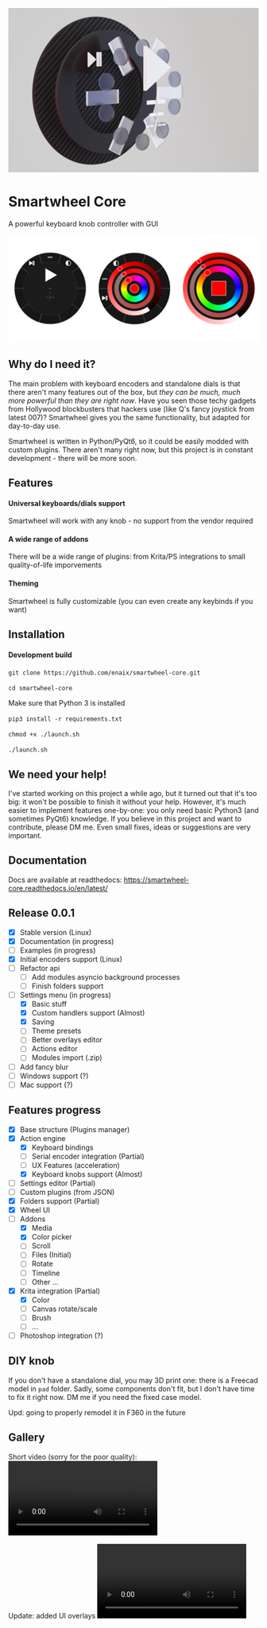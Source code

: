 ![smartwheel-core](/extra/render1.jpg)

# Smartwheel Core

A powerful keyboard knob controller with GUI

![smartwheel-core ui](/extra/banner.png)

## Why do I need it?

The main problem with keyboard encoders and standalone dials is that there aren't many features out of the box, but *they can be much, much more powerful than they are right now*. Have you seen those techy gadgets from Hollywood blockbusters that hackers use (like Q's fancy joystick from latest 007)? Smartwheel gives you the same functionality, but adapted for day-to-day use.

Smartwheel is written in Python/PyQt6, so it could be easily modded with custom plugins. There aren't many right now, but this project is in constant development - there will be more soon.

## Features

#### Universal keyboards/dials support

Smartwheel will work with any knob - no support from the vendor required

#### A wide range of addons

There will be a wide range of plugins: from Krita/PS integrations to small quality-of-life imporvements

#### Theming

Smartwheel is fully customizable (you can even create any keybinds if you want)

## Installation

#### Development build

`git clone https://github.com/enaix/smartwheel-core.git`

`cd smartwheel-core`

Make sure that Python 3 is installed

`pip3 install -r requirements.txt`

`chmod +x ./launch.sh`

`./launch.sh`

## We need your help!

I've started working on this project a while ago, but it turned out that it's too big: it won't be possible to finish it without your help. However, it's much easier to implement features one-by-one: you only need basic Python3 (and sometimes PyQt6) knowledge. If you believe in this project and want to contribute, please DM me. Even small fixes, ideas or suggestions are very important.

## Documentation

Docs are available at readthedocs: https://smartwheel-core.readthedocs.io/en/latest/

## Release 0.0.1

- [x] Stable version (Linux)
- [x] Documentation (in progress)
- [ ] Examples (in progress)
- [x] Initial encoders support (Linux)
- [ ] Refactor api
  - [ ] Add modules asyncio background processes
  - [ ] Finish folders support
- [ ] Settings menu (in progress)
  - [X] Basic stuff
  - [X] Custom handlers support (Almost)
  - [X] Saving
  - [ ] Theme presets
  - [ ] Better overlays editor
  - [ ] Actions editor
  - [ ] Modules import (.zip)
- [ ] Add fancy blur
- [ ] Windows support (?)
- [ ] Mac support {?)

## Features progress

- [x] Base structure (Plugins manager)
- [x] Action engine
  - [x] Keyboard bindings
  - [ ] Serial encoder integration (Partial)
  - [ ] UX Features (acceleration)
  - [x] Keyboard knobs support (Almost)
- [ ] Settings editor (Partial)
- [ ] Custom plugins (from JSON)
- [x] Folders support (Partial)
- [x] Wheel UI
- [ ] Addons
  - [x] Media
  - [x] Color picker
  - [ ] Scroll
  - [ ] Files (Initial)
  - [ ] Rotate
  - [ ] Timeline
  - [ ] Other ...
- [x] Krita integration (Partial)
  - [x] Color
  - [ ] Canvas rotate/scale
  - [ ] Brush
  - [ ] ...
- [ ] Photoshop integration (?)

## DIY knob

If you don't have a standalone dial, you may 3D print one: there is a Freecad model in `pad` folder. Sadly, some components don't fit, but I don't have time to fix it right now. DM me if you need the fixed case model.

Upd: going to properly remodel it in F360 in the future

## Gallery

Short video (sorry for the poor quality): ![smartwheel.mp4](https://github.com/enaix/smartwheel-core/raw/master/extra/smartwheel.mp4)

Update: added UI overlays ![smartwheel2.mp4](https://github.com/enaix/smartwheel-core/raw/master/extra/simplescreenrecorder-2022-10-10_12.54.42.mp4)
